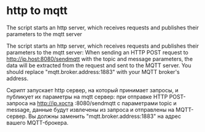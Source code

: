 # http to mqtt
 The script starts an http server, which receives requests and publishes their parameters to the mqtt server

The script starts an http server, which receives requests and publishes their parameters to the mqtt server:
When sending an HTTP POST request to http://ip.host:8080/sendmqtt with the topic and message parameters,
the data will be extracted from the request and sent to the MQTT server.
You should replace "mqtt.broker.address:1883" with your MQTT broker's address.

Скрипт запускает http сервер, на который принимает запросы, и публикует их параметры на mqtt  сервер:
при отправке HTTP POST-запроса на http://ip.хоста :8080/sendmqtt с параметрами topic и message,
данные будут извлечены из запроса и отправлены на MQTT-сервер. 
Вы должны заменить "mqtt.broker.address:1883" на адрес вашего MQTT-брокера.	